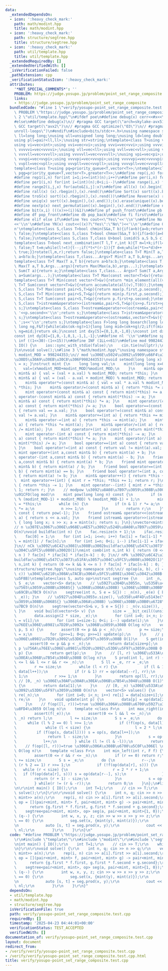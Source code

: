 ```yaml
---
data:
  _extendedDependsOn:
  - icon: ':heavy_check_mark:'
    path: math/modint.hpp
    title: math/modint.hpp
  - icon: ':heavy_check_mark:'
    path: structure/segtree.hpp
    title: structure/segtree.hpp
  - icon: ':heavy_check_mark:'
    path: util/template.hpp
    title: util/template.hpp
  _extendedRequiredBy: []
  _extendedVerifiedWith: []
  _isVerificationFailed: false
  _pathExtension: cpp
  _verificationStatusIcon: ':heavy_check_mark:'
  attributes:
    '*NOT_SPECIAL_COMMENTS*': ''
    PROBLEM: https://judge.yosupo.jp/problem/point_set_range_composite
    links:
    - https://judge.yosupo.jp/problem/point_set_range_composite
  bundledCode: "#line 1 \"verify/yosupo-point_set_range_composite.test.cpp\"\n#define\
    \ PROBLEM \"https://judge.yosupo.jp/problem/point_set_range_composite\"\r\n#line\
    \ 2 \"util/template.hpp\"\n#ifdef poe\n#define debug(x) cerr<<#x<<\": \"<<x<<endl\n\
    #else\n#define debug(x)\n// #pragma GCC target(\"arch=skylake-avx512\")\n// #pragma\
    \ GCC target(\"avx2\")\n// #pragma GCC optimize(\"O3\")\n// #pragma GCC optimize(\"\
    unroll-loops\")\n#endif\n#include<bits/stdc++.h>\nusing namespace std;\nusing\
    \ ll=long long;\nusing ull=unsigned long long;\nusing ld=long double;\nusing pi=pair<int,int>;\n\
    using pll=pair<ll,ll>;\nusing str=string;\ntemplate<class T>using vec=vector<T>;\n\
    using vi=vec<int>;using vvi=vec<vi>;using vvvi=vec<vvi>;using vvvvi=vec<vvvi>;using\
    \ vvvvvi=vec<vvvvi>;\nusing vll=vec<ll>;using vvll=vec<vll>;using vvvll=vec<vvll>;using\
    \ vvvvll=vec<vvvll>;using vvvvvll=vec<vvvvll>;\nusing vpi=vec<pi>;using vvpi=vec<vpi>;using\
    \ vvvpi=vec<vvpi>;using vvvvpi=vec<vvvpi>;using vvvvvpi=vec<vvvvpi>;\nusing vpll=vec<pll>;using\
    \ vvpll=vec<vpll>;using vvvpll=vec<vvpll>;using vvvvpll=vec<vvvpll>;using vvvvvpll=vec<vvvvpll>;\n\
    template<class T>using pq=priority_queue<T,vector<T>>;\ntemplate<class T>using\
    \ pqg=priority_queue<T,vector<T>,greater<T>>;\n#define rep(i,n) for(int i=0;i<(int)(n);i++)\n\
    #define rep1(i,n) for(int i=1;i<=(int)(n);i++)\n#define per(i,n) for(int i=(int)(n)-1;0<=i;i--)\n\
    #define per1(i,n) for(int i=(int)(n);0<i;i--)\n#define range(i,x) for(auto&i:x)\n\
    #define range2(i,j,x) for(auto&[i,j]:x)\n#define all(x) (x).begin(),(x).end()\n\
    #define rall(x) (x).rbegin(),(x).rend()\n#define Sort(x) sort((x).begin(),(x).end())\n\
    #define troS(x) sort((x).rbegin(),(x).rend())\n#define Reverse(x) reverse((x).begin(),(x).end())\n\
    #define uniq(x) sort((x).begin(),(x).end());(x).erase(unique((x).begin(),(x).end()),(x).end())\n\
    #define nextp(x) next_permutation((x).begin(),(x).end())\n#define nextc(x,k) next_combination((x).begin(),(x).end(),k)\n\
    #define bit(x,i) (((x)>>(i))&1)\n#define pf push_front\n#define pb push_back\n\
    #define df pop_front\n#define db pop_back\n#define fi first\n#define se second\n\
    #define elif else if\n#define Yes cout<<\"Yes\"<<'\\n'\n#define No cout<<\"No\"\
    <<'\\n'\n#define YN(x) cout<<((x)?\"Yes\":\"No\")<<'\\n'\n#define O(x) cout<<(x)<<'\\\
    n'\ntemplate<class S,class T>bool chmin(S&a,T b){if(a>b){a=b;return true;}return\
    \ false;}\ntemplate<class S,class T>bool chmax(S&a,T b){if(a<b){a=b;return true;}return\
    \ false;}\ntemplate<class S,class T,class U>bool ismid(S a,S b,S c){return a<=b&&b<c;}\n\
    template<class T>bool next_combination(T l,T r,int k){T m=l+k;if(l==r||l==m||r==m)return\
    \ false;T t=m;while(l!=t){t--;if(*t<*(r-1)){T d=m;while(*t>=*d)d++;iter_swap(t,d);rotate(t+1,d+1,r);rotate(m,m+(r-d)-1,r);return\
    \ true;}}rotate(l,m,r);return false;}\ntemplate<class T>T Min(T a,T b){return\
    \ a<b?a:b;}\ntemplate<class T,class...Args>T Min(T a,T b,Args...args){return Min(Min(a,b),args...);}\n\
    template<class T>T Max(T a,T b){return a>b?a:b;}\ntemplate<class T,class...Args>T\
    \ Max(T a,T b,Args...args){return Max(Max(a,b),args...);}\ntemplate<class T>T\
    \ Sum(T a){return a;}\ntemplate<class T,class... Args>T Sum(T a,Args... args){return\
    \ a+Sum(args...);}\ntemplate<class T>T Max(const vector<T>&v){return *max_element(all(v));}\n\
    template<class T>T Min(const vector<T>&v){return *min_element(all(v));}\ntemplate<class\
    \ T>T Sum(const vector<T>&v){return accumulate(all(v),T(0));}\ntemplate<class\
    \ S,class T>T Max(const pair<S,T>&p){return max(p.first,p.second);}\ntemplate<class\
    \ S,class T>T Min(const pair<S,T>&p){return min(p.first,p.second);}\ntemplate<class\
    \ S,class T>T Sum(const pair<S,T>&p){return p.first+p.second;}\ntemplate<class\
    \ S,class T>istream&operator>>(istream&s,pair<S,T>&p){s>>p.first>>p.second;return\
    \ s;}\ntemplate<class S,class T>ostream&operator<<(ostream&s,pair<S,T>&p){s<<p.first<<'\
    \ '<<p.second<<'\\n';return s;}\ntemplate<class T>istream&operator>>(istream&s,vector<T>&v){for(auto&i:v)s>>i;return\
    \ s;}\ntemplate<class T>ostream&operator<<(ostream&s,vector<T>&v){for(auto&i:v)s<<i<<'\
    \ ';s<<'\\n';return s;}\ntemplate<class F>long long bsearch(long long ok,long\
    \ long ng,F&f){while(abs(ok-ng)>1){long long mid=(ok+ng)/2;if(f(mid))ok=mid;else\
    \ ng=mid;}return ok;}\nconst int dxy[5]={0,1,0,-1,0};\nconst int dx[8]={0,1,0,-1,1,1,-1,-1};\n\
    const int dy[8]={1,0,-1,0,1,-1,1,-1};\n#define nl '\\n'\n#define sp ' '\n#define\
    \ inf ((1<<30)-(1<<15))\n#define INF (1LL<<61)\n#define mod 998244353\n\nvoid\
    \ IO() {\n    ios::sync_with_stdio(false);\n    cin.tie(nullptr);\n    cout<<fixed<<setprecision(30);\n\
    }\n\nvoid solve();\n#line 3 \"math/modint.hpp\"\nusing namespace std;\nlong long\
    \ modint_MOD = 998244353;\n// mod \u306E\u5024\u3092\u5909\u66F4\u3059\u308B(\u30C7\
    \u30D5\u30A9\u30EB\u30C8\u306F998244353)\nvoid setmod(long long x) { modint_MOD\
    \ = x; }\nstruct mint {\n    long long val;\n    mint(long long x=0) {\n     \
    \   val=(x%modint_MOD+modint_MOD)%modint_MOD;\n    }\n    mint& operator+=(const\
    \ mint& a) { val = (val + a.val) % modint_MOD; return *this; }\n    mint& operator-=(const\
    \ mint& a) { val = (val - a.val + modint_MOD) % modint_MOD; return *this; }\n\
    \    mint& operator*=(const mint& a) { val = val * a.val % modint_MOD ; return\
    \ *this; }\n    mint& operator/=(const mint& a) { return *this *= a.inv(); }\n\
    \    mint operator+(const mint& a) const { return mint(*this) += a; }\n    mint\
    \ operator-(const mint& a) const { return mint(*this) -= a; }\n    mint operator*(const\
    \ mint& a) const { return mint(*this) *= a; }\n    mint operator/(const mint&\
    \ a) const { return mint(*this) /= a; }\n    bool operator==(const mint& a) const\
    \ { return val == a.val; }\n    bool operator!=(const mint& a) const { return\
    \ val != a.val; }\n    mint& operator+=(int a) { return *this += mint(a); }\n\
    \    mint& operator-=(int a) { return *this -= mint(a); }\n    mint& operator*=(int\
    \ a) { return *this *= mint(a); }\n    mint& operator/=(int a) { return *this\
    \ /= mint(a); }\n    mint operator+(int a) const { return mint(*this) += a; }\n\
    \    mint operator-(int a) const { return mint(*this) -= a; }\n    mint operator*(int\
    \ a) const { return mint(*this) *= a; }\n    mint operator/(int a) const { return\
    \ mint(*this) /= a; }\n    bool operator==(int a) const { return val == mint(a).val;\
    \ }\n    bool operator!=(int a) const { return val != mint(a).val; }\n    friend\
    \ mint operator+(int a,const mint& b) { return mint(a) + b; }\n    friend mint\
    \ operator-(int a,const mint& b) { return mint(a) - b; }\n    friend mint operator*(int\
    \ a,const mint& b) { return mint(a) * b; }\n    friend mint operator/(int a,const\
    \ mint& b) { return mint(a) / b; }\n    friend bool operator==(int a, const mint&\
    \ b) { return mint(a) == b; }\n    friend bool operator!=(int a, const mint& b)\
    \ { return mint(a) != b; }\n    mint& operator++() { return *this += 1; }\n  \
    \  mint operator++(int) { mint r = *this; *this += 1; return r; }\n    mint& operator--()\
    \ { return *this -= 1; }\n    mint operator--(int) { mint r = *this; *this -=\
    \ 1; return r; }\n    // modpow \u3092\u8A08\u7B97\u3059\u308B\u3002\u8A08\u7B97\
    \u91CFO(log mod)\n    mint pow(long long n) const {\n        if (n != 0) n = ((n-2)\
    \ % (modint_MOD-1) + modint_MOD) % (modint_MOD-1) + 1;\n        mint r = 1, a\
    \ = *this;\n        while (n) {\n            if (n & 1) r *= a;\n            a\
    \ *= a;\n            n >>= 1;\n        }\n        return r;\n    }\n    mint inv()\
    \ const { return pow(-1); }\n    friend ostream& operator<<(ostream&s, const mint&\
    \ a) { return s << a.val; }\n    friend istream& operator>>(istream&s, mint& a)\
    \ { long long x; s >> x; a = mint(x); return s; }\n};\nvector<mint>fac, ifac;\n\
    // n \u307E\u3067\u306E\u968E\u4E57\u3092\u524D\u8A08\u7B97\u3059\u308B\u3002\
    O(n)\nvoid buildfac(int n) {\n    fac.resize(n + 1);\n    ifac.resize(n + 1);\n\
    \    fac[0] = 1;\n    for (int i=1; i<=n; i++) fac[i] = fac[i-1] * i;\n    ifac[n]\
    \ = mint(1) / fac[n];\n    for (int i=n; 0<i; i--) ifac[i-1] = ifac[i] * i;\n\
    }\n// nCk \u3092\u6C42\u3081\u308B\u3002buildfac\u306E\u547C\u3073\u51FA\u3057\
    \u304C\u5FC5\u9808\u3002O(1)\nmint comb(int n,int k) { return (0 <= k && k <=\
    \ n ) ? fac[n] * ifac[k] * ifac[n-k] : 0; }\n// nPk \u3092\u6C42\u3081\u308B\u3002\
    buildfac\u306E\u547C\u3073\u51FA\u3057\u304C\u5FC5\u9808\u3002O(1)\nmint perm(int\
    \ n,int k) { return (0 <= k && k <= n ) ? fac[n] * ifac[n-k] : 0; }\n#line 3 \"\
    structure/segtree.hpp\"\nusing namespace std;\n// op(op(a, b), c) = op(a, op(b,\
    \ c)) \u304C\u6210\u308A\u7ACB\u3064\u5FC5\u8981\u304C\u3042\u308B(\u7D50\u5408\
    \u5F8B)\ntemplate<class S, auto op>\nstruct segtree {\n    int _n, size;\n   \
    \ S _e;\n    vector<S> data;\n    // \u5927\u304D\u3055n, \u5358\u4F4D\u5143e(\u7701\
    \u7565\u3059\u308B\u3068S{} \u306B\u306A\u308B) \u306E\u30BB\u30B0\u6728\u3092\
    \u69CB\u7BC9 O(n)\n    segtree(int n, S e = S{}) : _n(n), _e(e) { build(vector<S>(n,\
    \ _e)); }\n    // \u5927\u304D\u3055v.size(), \u5358\u4F4D\u5143e(\u7701\u7565\
    \u3059\u308B\u3068S{} \u306B\u306A\u308B) \u306E\u30BB\u30B0\u6728\u3092\u69CB\
    \u7BC9 O(n)\n    segtree(vector<S>& v, S e = S{}) : _n(v.size()), _e(e) { build(v);\
    \ }\n    void build(vector<S> v) {\n        size = __bit_ceil((unsigned int)_n);\n\
    \        data.assign(2 * size, _e);\n        for (int i=0; i<_n; i++) data[size+i]\
    \ = v[i];\n        for (int i=size-1; 0<i; i--) update(i);\n    }\n    // p \u756A\
    \u76EE\u306E\u8981\u7D20\u3092x \u306B\u3059\u308B O(log n)\n    void set(int\
    \ p, S x) {\n        assert(0 <= p && p < _n);\n        p += size;\n        data[p]\
    \ = x;\n        for (p>>=1; 0<p; p>>=1) update(p);\n    }\n    // p \u756A\u76EE\
    \u306E\u8981\u7D20\u3092\u53D6\u5F97\u3059\u308B O(1)\n    S get(int p) {\n  \
    \      assert(0 <= p && p < _n);\n        return data[size+p];\n    }\n    //\
    \ p \u756A\u76EE\u306E\u8981\u7D20\u3092\u53D6\u5F97\u3059\u308B O(1)\n    S operator[](int\
    \ p) {\n        return get(p);\n    }\n    // [l, r) \u306E\u533A\u9593\u30AF\u30A8\
    \u30EA\u306B\u7B54\u3048\u308B O(log n)\n    S prod(int l, int r) {\n        assert(0\
    \ <= l && l <= r && r <= _n);\n        S ll = _e, rr = _e;\n        l += size;\n\
    \        r += size;\n        while (l < r) {\n            if (l & 1) ll = op(ll,\
    \ data[l++]);\n            if (r & 1) rr = op(data[--r], rr);\n            l >>=\
    \ 1;\n            r >>= 1;\n        }\n        return op(ll, rr);\n    }\n   \
    \ // [0, _n) \u306E\u30AF\u30A8\u30EA\u306B\u7B54\u3048\u308B O(1)\n    S all_prod()\
    \ {\n        return data[1];\n    }\n    // [0, _n) \u306E\u533A\u9593\u306E\u5024\
    \u3092\u53D6\u5F97\u3059\u308B O(n)\n    vector<S> values() {\n        vector<S>\
    \ re(_n);\n        for (int i=0; i<_n; i++) re[i] = data[size+i];\n        return\
    \ re;\n    }\n    void update(int p) {\n        data[p] = op(data[2*p], data[2*p+1]);\n\
    \    }\n    // f(op([l, r)))=true \u3068\u306A\u308B\u6700\u5927\u306Er \u3092\
    \u8FD4\u3059 O(log n)\n    template <class F>\n    int max_right(int l, F f) {\n\
    \        assert(f(_e));\n        assert(0 <= l && l <= _n);\n        if (l ==\
    \ _n) return l;\n        l += size;\n        S s = _e;\n        do {\n       \
    \     while (l % 2 == 0) l >>= 1;\n            if (!f(op(s, data[l]))) {\n   \
    \             while (l < size) {\n                    l = 2 * l;\n           \
    \         if (f(op(s, data[l]))) s = op(s, data[l++]);\n                }\n  \
    \              return l - size;\n            }\n            s = op(s, data[l]);\n\
    \            l++;\n        } while (l != (l & -l));\n        return _n;\n    }\n\
    \    // f(op([l, r)))=true \u3068\u306A\u308B\u6700\u5C0F\u306El \u3092\u8FD4\u3059\
    \ O(log n)\n    template <class F>\n    int min_left(int r, F f) {\n        assert(f(_e));\n\
    \        assert(0 <= r && r <= _n);\n        if (r == 0) return r;\n        r\
    \ += size;\n        S s = _e;\n        do {\n            r--;\n            while\
    \ (r % 2 == 1) r >>= 1;\n            if (!f(op(data[r], s))) {\n             \
    \   while (r < size) {\n                    r = 2 * r + 1;\n                 \
    \   if (f(op(data[r], s))) s = op(data[r--], s);\n                }\n        \
    \        return (r + 1) - size;\n            }\n            s = op(data[r], s);\n\
    \        } while(r != (r & -r));\n        return 0;\n    }\n};\n#line 5 \"verify/yosupo-point_set_range_composite.test.cpp\"\
    \n\r\nint main() { IO();\r\n    int T=1;\r\n    // cin >> T;\r\n    while (T--)\
    \ solve();\r\n}\r\n\r\nvoid solve() {\r\n    int n, q; cin >> n >> q;\r\n    vec<pair<mint,\
    \ mint>> a(n);\r\n    rep(i, n) cin >> a[i].first >> a[i].second;\r\n    auto\
    \ op = [](pair<mint, mint> f, pair<mint, mint> g) -> pair<mint, mint> {\r\n  \
    \      return {g.first * f.first, g.first * f.second + g.second};\r\n    };\r\n\
    \    segtree<pair<mint, mint>, op> seg(a, pair<mint, mint>{1, 0});\r\n    while\
    \ (q--) {\r\n        int w, x, y, z; cin >> w >> x >> y >> z;\r\n        if (w\
    \ == 0) {\r\n            seg.set(x, {mint(y), mint(z)});\r\n        } else {\r\
    \n            auto [s, t] = seg.prod(x, y);\r\n            cout << s * z + t <<\
    \ nl;\r\n        }\r\n    }\r\n}\n"
  code: "#define PROBLEM \"https://judge.yosupo.jp/problem/point_set_range_composite\"\
    \r\n#include \"template\"\r\n#include \"modint\"\r\n#include \"segtree\"\r\n\r\
    \nint main() { IO();\r\n    int T=1;\r\n    // cin >> T;\r\n    while (T--) solve();\r\
    \n}\r\n\r\nvoid solve() {\r\n    int n, q; cin >> n >> q;\r\n    vec<pair<mint,\
    \ mint>> a(n);\r\n    rep(i, n) cin >> a[i].first >> a[i].second;\r\n    auto\
    \ op = [](pair<mint, mint> f, pair<mint, mint> g) -> pair<mint, mint> {\r\n  \
    \      return {g.first * f.first, g.first * f.second + g.second};\r\n    };\r\n\
    \    segtree<pair<mint, mint>, op> seg(a, pair<mint, mint>{1, 0});\r\n    while\
    \ (q--) {\r\n        int w, x, y, z; cin >> w >> x >> y >> z;\r\n        if (w\
    \ == 0) {\r\n            seg.set(x, {mint(y), mint(z)});\r\n        } else {\r\
    \n            auto [s, t] = seg.prod(x, y);\r\n            cout << s * z + t <<\
    \ nl;\r\n        }\r\n    }\r\n}"
  dependsOn:
  - util/template.hpp
  - math/modint.hpp
  - structure/segtree.hpp
  isVerificationFile: true
  path: verify/yosupo-point_set_range_composite.test.cpp
  requiredBy: []
  timestamp: '2025-04-23 04:44:01+00:00'
  verificationStatus: TEST_ACCEPTED
  verifiedWith: []
documentation_of: verify/yosupo-point_set_range_composite.test.cpp
layout: document
redirect_from:
- /verify/verify/yosupo-point_set_range_composite.test.cpp
- /verify/verify/yosupo-point_set_range_composite.test.cpp.html
title: verify/yosupo-point_set_range_composite.test.cpp
---
```

